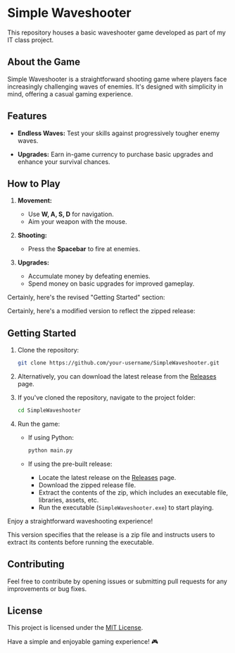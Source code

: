 # Simple Waveshooter

This repository houses a basic waveshooter game developed as part of my IT class project.

## About the Game

Simple Waveshooter is a straightforward shooting game where players face increasingly challenging waves of enemies. It's designed with simplicity in mind, offering a casual gaming experience.

## Features

- **Endless Waves:** Test your skills against progressively tougher enemy waves.
  
- **Upgrades:** Earn in-game currency to purchase basic upgrades and enhance your survival chances.

## How to Play

1. **Movement:**
   - Use **W, A, S, D** for navigation.
   - Aim your weapon with the mouse.

2. **Shooting:**
   - Press the **Spacebar** to fire at enemies.

3. **Upgrades:**
   - Accumulate money by defeating enemies.
   - Spend money on basic upgrades for improved gameplay.

Certainly, here's the revised "Getting Started" section:

Certainly, here's a modified version to reflect the zipped release:

## Getting Started

1. Clone the repository:

   ```bash
   git clone https://github.com/your-username/SimpleWaveshooter.git
   ```

2. Alternatively, you can download the latest release from the [Releases](https://github.com/your-username/SimpleWaveshooter/releases) page.

3. If you've cloned the repository, navigate to the project folder:

   ```bash
   cd SimpleWaveshooter
   ```

4. Run the game:

   - If using Python:
     ```bash
     python main.py
     ```

   - If using the pre-built release:
     - Locate the latest release on the [Releases](https://github.com/your-username/SimpleWaveshooter/releases) page.
     - Download the zipped release file.
     - Extract the contents of the zip, which includes an executable file, libraries, assets, etc.
     - Run the executable (`SimpleWaveshooter.exe`) to start playing.

Enjoy a straightforward waveshooting experience!

This version specifies that the release is a zip file and instructs users to extract its contents before running the executable.

## Contributing

Feel free to contribute by opening issues or submitting pull requests for any improvements or bug fixes.

## License

This project is licensed under the [MIT License](LICENSE).

Have a simple and enjoyable gaming experience! 🎮